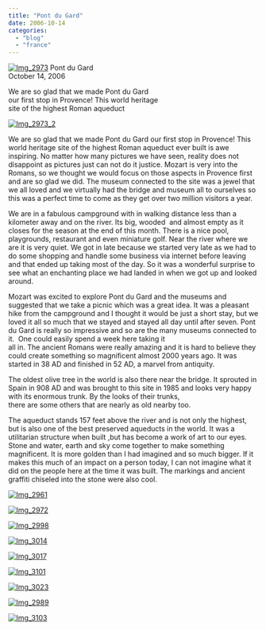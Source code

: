 ```yaml
---
title: "Pont du Gard"
date: 2006-10-14
categories: 
  - "blog"
  - "france"
---
```


 [![Img_2973](http://soultravelers3new.local/images/2008/04/26/img_2973.png "Img_2973")](https://pub-ac94b3f306b24c0dba4238943c97f2e1.r2.dev/photos/uncategorized/2008/04/26/img_2973.png) Pont du Gard  
October 14, 2006

We are so glad that we made Pont du Gard  
our first stop in Provence! This world heritage  
site of the highest Roman aqueduct

<!--more-->

[![Img_2973_2](http://soultravelers3new.local/images/2008/04/26/img_2973_2.png "Img_2973_2")](https://pub-ac94b3f306b24c0dba4238943c97f2e1.r2.dev/photos/uncategorized/2008/04/26/img_2973_2.png)

We are so glad that we made Pont du Gard our first stop in Provence! This world heritage site of the highest Roman aqueduct ever built is awe inspiring. No matter how many pictures we have seen, reality does not disappoint as pictures just can not do it justice. Mozart is very into the Romans, so we thought we would focus on those aspects in Provence first and are so glad we did. The museum connected to the site was a jewel that we all loved and we virtually had the bridge and museum all to ourselves so this was a perfect time to come as they get over two million visitors a year.

We are in a fabulous campground with in walking distance less than a kilometer away and on the river. Its big, wooded  and almost empty as it closes for the season at the end of this month. There is a nice pool, playgrounds, restaurant and even miniature golf. Near the river where we are it is very quiet. We got in late because we started very late as we had to do some shopping and handle some business via internet before leaving and that ended up taking most of the day. So it was a wonderful surprise to see what an enchanting place we had landed in when we got up and looked around.

Mozart was excited to explore Pont du Gard and the museums and suggested that we take a picnic which was a great idea. It was a pleasant hike from the campground and I thought it would be just a short stay, but we loved it all so much that we stayed and stayed all day until after seven. Pont du Gard is really so impressive and so are the many museums connected to it.  One could easily spend a week here taking it  
all in. The ancient Romans were really amazing and it is hard to believe they could create something so magnificent almost 2000 years ago. It was started in 38 AD and finished in 52 AD, a marvel from antiquity.

The oldest olive tree in the world is also there near the bridge. It sprouted in Spain in 908 AD and was brought to this site in 1985 and looks very happy with its enormous trunk. By the looks of their trunks,  
there are some others that are nearly as old nearby too.

The aqueduct stands 157 feet above the river and is not only the highest, but is also one of the best preserved aqueducts in the world. It was a utilitarian structure when built ,but has become a work of art to our eyes. Stone and water, earth and sky come together to make something magnificent. It is more golden than I had imagined and so much bigger. If it makes this much of an impact on a person today, I can not imagine what it did on the people here at the time it was built. The markings and ancient graffiti chiseled into the stone were also cool.

[![Img_2961](http://soultravelers3new.local/images/2008/04/26/img_2961.jpg "Img_2961")](https://pub-ac94b3f306b24c0dba4238943c97f2e1.r2.dev/photos/uncategorized/2008/04/26/img_2961.jpg)

[![Img_2972](http://soultravelers3new.local/images/2008/04/26/img_2972.jpg "Img_2972")](https://pub-ac94b3f306b24c0dba4238943c97f2e1.r2.dev/photos/uncategorized/2008/04/26/img_2972.jpg)

[![Img_2998](http://soultravelers3new.local/images/2008/04/26/img_2998.jpg "Img_2998")](https://pub-ac94b3f306b24c0dba4238943c97f2e1.r2.dev/photos/uncategorized/2008/04/26/img_2998.jpg)

[![Img_3014](http://soultravelers3new.local/images/2008/04/26/img_3014.jpg "Img_3014")](https://pub-ac94b3f306b24c0dba4238943c97f2e1.r2.dev/photos/uncategorized/2008/04/26/img_3014.jpg)

[![Img_3017](http://soultravelers3new.local/images/2008/04/26/img_3017.jpg "Img_3017")](https://pub-ac94b3f306b24c0dba4238943c97f2e1.r2.dev/photos/uncategorized/2008/04/26/img_3017.jpg)

[![Img_3101](http://soultravelers3new.local/images/2008/04/26/img_3101.jpg "Img_3101")](https://pub-ac94b3f306b24c0dba4238943c97f2e1.r2.dev/photos/uncategorized/2008/04/26/img_3101.jpg)

[![Img_3023](http://soultravelers3new.local/images/2008/04/26/img_3023.jpg "Img_3023")](https://pub-ac94b3f306b24c0dba4238943c97f2e1.r2.dev/photos/uncategorized/2008/04/26/img_3023.jpg)

[![Img_2989](http://soultravelers3new.local/images/2008/04/26/img_2989.jpg "Img_2989")](https://pub-ac94b3f306b24c0dba4238943c97f2e1.r2.dev/photos/uncategorized/2008/04/26/img_2989.jpg)

[![Img_3103](http://soultravelers3new.local/images/2008/04/26/img_3103.jpg "Img_3103")](https://pub-ac94b3f306b24c0dba4238943c97f2e1.r2.dev/photos/uncategorized/2008/04/26/img_3103.jpg)
